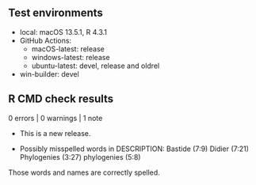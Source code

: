 ## Test environments
* local: macOS 13.5.1, R 4.3.1
* GitHub Actions:
  * macOS-latest: release
  * windows-latest: release
  * ubuntu-latest: devel, release and oldrel
* win-builder: devel

## R CMD check results

0 errors | 0 warnings | 1 note

* This is a new release.

* Possibly misspelled words in DESCRIPTION:
    Bastide (7:9)
    Didier (7:21)
    Phylogenies (3:27)
    phylogenies (5:8)

Those words and names are correctly spelled.
